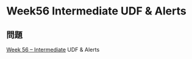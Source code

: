# Week56 Intermediate UDF & Alerts

## 問題

[Week 56 – Intermediate](https://frostyfriday.org/blog/2023/07/28/week-56-intermediate/) UDF & Alerts

